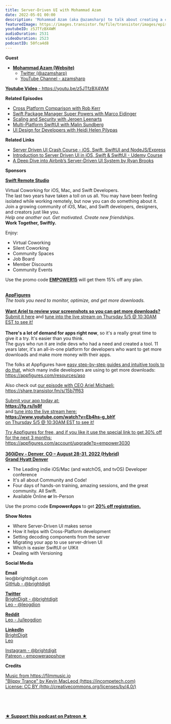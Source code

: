 ```yaml
---
title: Server-Driven UI with Mohammad Azam
date: 2022-05-01 00:00
description: 'Mohammad Azam (aka @azamsharp) to talk about creating a cross-platform app using Server-Driven UI: what it is, where it makes sense to use it, and how to get started with a new app or migrating an old one.'
featuredImage: https://images.transistor.fm/file/transistor/images/episode/876860/full_1651243659-artwork.jpg
youtubeID: z5JTfzBX4WM
audioDuration: 2531
videoDuration: 2523
podcastID: 50fca4d8
---
```

<p><b>Guest</b></p><ul><li>
<a href="https://azamsharp.com"><strong>Mohammad Azam (Website)</strong></a><ul>
<li><a href="https://twitter.com/azamsharp">Twitter (@azamsharp)</a></li>
<li><a href="https://www.youtube.com/channel/UCKvDySsrOVgUgRLhWHeyHJA">YouTube Channel - azamsharp</a></li>
</ul>
</li></ul><p><a href="https://youtu.be/z5JTfzBX4WM"><strong>Youtube Video</strong> - https://youtu.be/z5JTfzBX4WM</a></p><p><b>Related Episodes</b></p><ul>
<li><a href="https://share.transistor.fm/s/c2631188">Cross Platform Comparison with Rob Kerr</a></li>
<li><a href="https://share.transistor.fm/s/3643e409">Swift Package Manager Super Powers with Marco Eidinger</a></li>
<li><a href="https://share.transistor.fm/s/5c6e99e7">Scaling and Security with Jeroen Leenarts</a></li>
<li><a href="https://share.transistor.fm/s/0d12719b">Multi-Platform SwiftUI with Malin Sundberg</a></li>
<li><a href="https://share.transistor.fm/s/35474f21">UI Design for Developers with Heidi Helen Pilypas</a></li>
</ul><p><b>Related Links</b></p><ul>
<li><a href="https://www.youtube.com/watch?v=Lhj86h6orVM">Server Driven UI Crash Course - iOS, Swift, SwiftUI and NodeJS/Express</a></li>
<li><a href="https://www.udemy.com/course/introduction-to-server-driven-ui-in-ios-swift-swiftui/">Introduction to Server Driven UI in iOS, Swift &amp; SwiftUI - Udemy Course</a></li>
<li><a href="https://medium.com/airbnb-engineering/a-deep-dive-into-airbnbs-server-driven-ui-system-842244c5f5">A Deep Dive into Airbnb’s Server-Driven UI System by Ryan Brooks</a></li>
</ul><p><b>Sponsors</b></p><p><a href="https://www.swiftremotestudio.com"><strong>Swift Remote Studio</strong></a><strong></strong></p><p>Virtual Coworking for iOS, Mac, and Swift Developers. <br>The last two years have taken a toll on us all. You may have been feeling isolated while working remotely, but now you can do something about it. Join a growing community of iOS, Mac, and Swift developers, designers, and creators just like you. <br><em>Help one another out. Get motivated. Create new friendships. </em><br><strong>Work Together, Swiftly. </strong></p><p>Enjoy:</p><ul>
<li>Virtual Coworking</li>
<li>Silent Coworking</li>
<li>Community Spaces</li>
<li>Job Board</li>
<li>Member Discounts</li>
<li>Community Events</li>
</ul><p>Use the promo code <a href="https://www.swiftremotestudio.com"><strong>EMPOWER15</strong></a> will get them 15% off any plan.<strong><br></strong><br></p><p><a href="https://appfigures.com/account/upgrade?p=empower3030"><strong>AppFigures</strong></a><strong><br></strong><em>The tools you need to monitor, optimize, and get more downloads.</em><strong><br></strong><br><a href="https://fg.rs/ls8p"><strong>Want Ariel to review your screenshots so you can get more downloads?</strong></a> <br><a href="https://fg.rs/ls8f">Submit it here</a> and <a href="https://fg.rs/ls8p">tune into the live stream on Thursday 5/5 @ 10:30AM EST to see it!</a><br><strong><br>There's a lot of demand for apps right now</strong>, so it's a really great time to give it a try. It's easier than you think.<br>The guys who run it are indie devs who had a need and created a tool. 11 years later, it's an all-in-one platform for developers who want to get more downloads and make more money with their apps.</p><p>The folks at Appfigures have <a href="https://appfigures.com/resources/aso">easy step-by-step guides and intuitive tools to do that</a>, which many indie developers are using to get more downloads:<br><a href="https://appfigures.com/resources/aso">https://appfigures.com/resources/aso</a></p><p>Also check out <a href="https://share.transistor.fm/s/15b7ff63">our episode with CEO Ariel Michaeli:<br>https://share.transistor.fm/s/15b7ff63</a></p><p><a href="https://fg.rs/ls8f">Submit your app today at:<br><strong>https://fg.rs/ls8f<br></strong></a>and <a href="https://fg.rs/ls8p">tune into the live stream here:<br><strong>https://www.youtube.com/watch?v=Eb4hs-g_bhY</strong><br>on Thursday 5/5 @ 10:30AM EST to see it!</a></p><p><a href="https://appfigures.com/account/upgrade?p=empower3030">Try Appfigures for free, and if you like it use the special link to get 30% off for the next 3 months:</a><a href="https://www.linode.com/?r=97e09acbd5d304d87dadef749491d245e71c74e7"><br></a><a href="https://appfigures.com/account/upgrade?p=empower3030">https://appfigures.com/account/upgrade?p=empower3030</a><br><a href="https://360idev.com/"><strong><br>360iDev - Denver, CO – August 28-31, 2022 (Hybrid)<br>Grand Hyatt Denver</strong></a></p><ul>
<li>The Leading indie iOS/Mac (and watchOS, and tvOS) Developer conference</li>
<li>It's all about Community and Code!</li>
<li>Four days of hands-on training, amazing sessions, and the great community. All Swift.</li>
<li>Available Online <strong>or </strong>In-Person</li>
</ul><p>Use the promo code <strong>EmpowerApps </strong>to get <a href="https://360idev.com/"><strong>20% off registration.</strong></a></p><p><b>Show Notes</b></p><ul>
<li>Where Server-Driven UI makes sense</li>
<li>How it helps with Cross-Platform development</li>
<li>Setting decoding components from the server</li>
<li>Migrating your app to use server-driven UI</li>
<li>Which is easier SwiftUI or UIKit</li>
<li>Dealing with Versioning</li>
</ul><p><b>Social Media</b></p><p><strong>Email</strong><br>leo@brightdigit.com<br><a href="https://github.com/brightdigit">GitHub - @brightdigit</a></p><p><a href="https://twitter.com/brightdigit"><strong>Twitter </strong><br>BrightDigit - @brightdigit</a><br><a href="https://twitter.com/leogdion">Leo - @leogdion</a></p><p><a href="https://www.reddit.com/user/leogdion"><strong>Reddit</strong><br>Leo - /u/leogdion</a></p><p><a href="https://www.linkedin.com/company/bright-digit"><strong>LinkedIn</strong><br>BrightDigit</a><br><a href="https://www.linkedin.com/in/leogdion/">Leo</a></p><p><a href="https://www.instagram.com/brightdigit/">Instagram - @brightdigit</a><br><a href="https://www.patreon.com/empowerappsshow">Patreon - empowerappshow</a></p><p><b>Credits</b></p><p><a href="https://filmmusic.io/">Music from https://filmmusic.io</a><br><a href="https://incompetech.com/">"Blippy Trance" by Kevin MacLeod (https://incompetech.com)</a><br><a href="http://creativecommons.org/licenses/by/4.0/">License: CC BY (http://creativecommons.org/licenses/by/4.0/)</a></p><p><br></p><p><br></p><p><strong><a href="https://www.patreon.com/empowerappsshow" rel="payment" title="★ Support this podcast on Patreon ★">★ Support this podcast on Patreon ★</a></strong></p>
      
